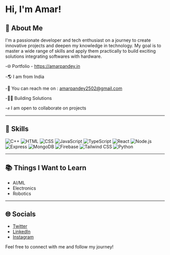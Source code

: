 # Hi, I'm Amar! 

## 🚀 About Me
I'm a passionate developer and tech enthusiast on a journey to create innovative projects and deepen my knowledge in technology. My goal is to master a wide range of skills and apply them practically to build exciting solutions integrating softwares with hardware.

-🌐 Portfolio - https://amarpandey.in

-🌎 I am from India

-📨 You can reach me on : amarpandey2502@gmail.com

-👨‍💻 Building Solutions

-✊ I am open to collaborate on projects 

---

## 🌟 Skills
![C++](https://img.shields.io/badge/-C++-00599C?logo=cplusplus&logoColor=white&style=for-the-badge)
![HTML](https://img.shields.io/badge/-HTML-E34F26?logo=html5&logoColor=white&style=for-the-badge)
![CSS](https://img.shields.io/badge/-CSS-1572B6?logo=css3&logoColor=white&style=for-the-badge)
![JavaScript](https://img.shields.io/badge/-JavaScript-F7DF1E?logo=javascript&logoColor=black&style=for-the-badge)
![TypeScript](https://img.shields.io/badge/-TypeScript-3178C6?logo=typescript&logoColor=white&style=for-the-badge)
![React](https://img.shields.io/badge/-React-61DAFB?logo=react&logoColor=black&style=for-the-badge)
![Node.js](https://img.shields.io/badge/-Node.js-339933?logo=node.js&logoColor=white&style=for-the-badge)
![Express](https://img.shields.io/badge/-Express-000000?logo=express&logoColor=white&style=for-the-badge)
![MongoDB](https://img.shields.io/badge/-MongoDB-47A248?logo=mongodb&logoColor=white&style=for-the-badge)
![Firebase](https://img.shields.io/badge/-Firebase-FFCA28?logo=firebase&logoColor=black&style=for-the-badge)
![Tailwind CSS](https://img.shields.io/badge/-Tailwind%20CSS-38B2AC?logo=tailwindcss&logoColor=white&style=for-the-badge)
![Python](https://img.shields.io/badge/-Python-3776AB?logo=python&logoColor=white&style=for-the-badge)

---

## 📚 Things I Want to Learn
- AI/ML
- Electronics
- Robotics

---

## 🌐 Socials
- [Twitter](https://x.com/amarpandey2502)
- [LinkedIn](https://www.linkedin.com/in/amar-pandey-486ab6337/?utm_source=share&utm_campaign=share_via&utm_content=profile&utm_medium=android_app)
- [Instagram](https://www.instagram.com/amarpandey2502/)

Feel free to connect with me and follow my journey!
